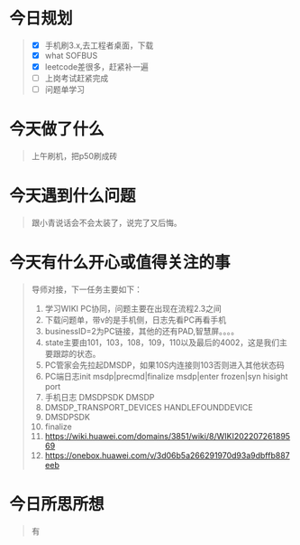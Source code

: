 # 今日规划

> - [X] 手机刷3.x,去工程者桌面，下载
> - [X] what SOFBUS
> - [X] leetcode差很多，赶紧补一遍
> - [ ] 上岗考试赶紧完成
> - [ ] 问题单学习

# 今天做了什么

> 上午刷机，把p50刷成砖

# 今天遇到什么问题

> 跟小青说话会不会太装了，说完了又后悔。

# 今天有什么开心或值得关注的事

> 导师对接，下一任务主要如下：
>
> 1. 学习WIKI PC协同，问题主要在出现在流程2.3之间
> 2. 下载问题单，带v的是手机侧，日志先看PC再看手机
> 3. businessID=2为PC链接，其他的还有PAD,智慧屏。。。。
> 4. state主要由101，103，108，109，110以及最后的4002，这是我们主要跟踪的状态。
> 5. PC管家会先拉起DMSDP，如果10S内连接则103否则进入其他状态码
> 6. PC端日志init msdp|precmd|finalize msdp|enter frozen|syn hisight port
> 7. 手机日志 DMSDPSDK   DMSDP
> 8. DMSDP_TRANSPORT_DEVICES  HANDLEFOUNDDEVICE
> 9. DMSDPSDK
> 10. finalize
> 11. https://wiki.huawei.com/domains/3851/wiki/8/WIKI20220726189569
> 12. https://onebox.huawei.com/v/3d06b5a266291970d93a9dbffb887eeb

# 今日所思所想

> 有
